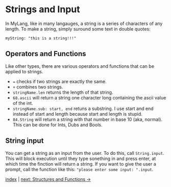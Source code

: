 # Strings and Input

In MyLang, like in many langauges, a string is a series of characters of any length. To make a string, simply suround some text in double quotes:

```
myString: "this is a string!!!"
```

## Operators and Functions

Like other types, there are various operators and functions that can be applied to strings.
* `=` checks if two strings are exactly the same.
* `+` combines two strings.
* `stringName.len` returns the length of that string.
* `68.ascii` will return a string one character long containing the ascii value of the int.
* `stringName.sub: start, end` retuns a substring. I use start and end instead of start and length because start and length is stupid.
* `84.String` will return a string with that number in base 10 (aka, normal). This can be done for Ints, Dubs and Bools.

## String input

You can get a string as an input from the user. To do this, call `String.input`. This will block execution until they type sonething in and press enter, at which time the finction will return a string. If you want to give the user a prompt, call the function like this: `"please enter some input: ".input`.

[index](index.md) | [next: Structures and Functions ->](4_structures_and_functions.md)

